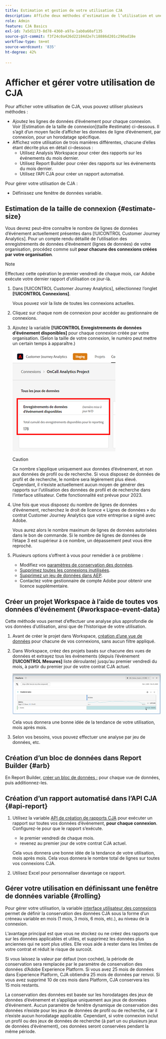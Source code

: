 ```yaml
---
title: Estimation et gestion de votre utilisation CJA
description: Affiche deux méthodes d’estimation de l’utilisation et une méthode de gestion.
role: Admin
feature: CJA Basics
exl-id: 7a5d1173-8d78-4360-a97a-1ab0a60af135
source-git-commit: f3f24c0a426d22184d2e7c18886d201c290ad18e
workflow-type: tm+mt
source-wordcount: '835'
ht-degree: 42%

---
```


# Afficher et gérer votre utilisation de CJA

Pour afficher votre utilisation de CJA, vous pouvez utiliser plusieurs méthodes :

* Ajoutez les lignes de données d’événement pour chaque connexion. Voir [Estimation de la taille de connexion](taille #estimate) ci-dessous. Il s’agit d’un moyen facile d’afficher les données de ligne d’événement, par connexion, pour un horodatage spécifique.
* Affichez votre utilisation de trois manières différentes, chacune d’elles étant décrite plus en détail ci-dessous :
   * Utilisez Analysis Workspace pour créer des rapports sur les événements du mois dernier.
   * Utilisez Report Builder pour créer des rapports sur les événements du mois dernier.
   * Utilisez l’API CJA pour créer un rapport automatisé.

Pour gérer votre utilisation de CJA :

* Définissez une fenêtre de données variable.

## Estimation de la taille de connexion {#estimate-size}

Vous devrez peut-être connaître le nombre de lignes de données d’événement actuellement présentes dans [!UICONTROL Customer Journey Analytics]. Pour un compte rendu détaillé de l’utilisation des enregistrements de données d’événement (lignes de données) de votre organisation, procédez comme suit **pour chacune des connexions créées par votre organisation**.

>[!NOTE]
>
>Effectuez cette opération le premier vendredi de chaque mois, car Adobe exécute votre dernier rapport d’utilisation ce jour-là.

1. Dans [!UICONTROL Customer Journey Analytics], sélectionnez l’onglet **[!UICONTROL Connexions]**.

   Vous pouvez voir la liste de toutes les connexions actuelles.

1. Cliquez sur chaque nom de connexion pour accéder au gestionnaire de connexions.

1. Ajoutez la variable **[!UICONTROL Enregistrements de données d’événement disponibles]** pour chaque connexion créée par votre organisation. (Selon la taille de votre connexion, le numéro peut mettre un certain temps à apparaître.)

   ![Données d’événement](assets/event-data.png)

   >[!CAUTION]
   >
   >   Ce nombre s’applique uniquement aux données d’événement, et non aux données de profil ou de recherche. Si vous disposez de données de profil et de recherche, le nombre sera légèrement plus élevé. Cependant, il n’existe actuellement aucun moyen de générer des rapports sur l’utilisation des données de profil et de recherche dans l’interface utilisateur. Cette fonctionnalité est prévue pour 2023.

1. Une fois que vous disposez du nombre de lignes de données d’événement, recherchez le droit de licence « Lignes de données » du contrat Customer Journey Analytics que votre entreprise a signé avec Adobe.

   Vous aurez alors le nombre maximum de lignes de données autorisées dans le bon de commande. Si le nombre de lignes de données de l’étape 3 est supérieur à ce nombre, un dépassement peut vous être reproché.

1. Plusieurs options s’offrent à vous pour remédier à ce problème :

   * Modifiez vos [paramètres de conservation des données](https://experienceleague.adobe.com/docs/analytics-platform/using/cja-connections/manage-connections.html?lang=fr#set-rolling-window-for-connection-data-retention).
   * [Supprimez toutes les connexions inutilisées](https://experienceleague.adobe.com/docs/analytics-platform/using/cja-overview/cja-faq.html?lang=fr#implications-of-deleting-data-components).
   * [Supprimez un jeu de données dans AEP](https://experienceleague.adobe.com/docs/analytics-platform/using/cja-overview/cja-faq.html?lang=fr#implications-of-deleting-data-components).
   * Contactez votre gestionnaire de compte Adobe pour obtenir une licence supplémentaire.

## Créer un projet Workspace à l’aide de toutes vos données d’événement {#workspace-event-data}

Cette méthode vous permet d’effectuer une analyse plus approfondie de vos données d’utilisation, ainsi que de l’historique de votre utilisation.

1. Avant de créer le projet dans Workspace, [création d’une vue de données](/help/data-views/create-dataview.md) pour chacune de vos connexions, sans aucun filtre appliqué.

1. Dans Workspace, créez des projets basés sur chacune des vues de données et extrayez tous les événements (depuis l’événement **[!UICONTROL Mesures]** liste déroulante) jusqu’au premier vendredi du mois, à partir du premier jour de votre contrat CJA actuel.

   ![Événements](assets/events-usage.png)

   Cela vous donnera une bonne idée de la tendance de votre utilisation, mois après mois.

1. Selon vos besoins, vous pouvez effectuer une analyse par jeu de données, etc.

## Création d’un bloc de données dans Report Builder {#arb}

En Report Builder, [créer un bloc de données ;](/help/report-builder/create-a-data-block.md) pour chaque vue de données, puis additionnez-les.

## Création d’un rapport automatisé dans l’API CJA {#api-report}

1. Utilisez la variable [API de création de rapports CJA](https://developer.adobe.com/cja-apis/docs/api/#tag/Reporting-API) pour exécuter un rapport sur toutes vos données d’événement, **pour chaque connexion**. Configurez-le pour que le rapport s’exécute.

   * le premier vendredi de chaque mois.
   * revenez au premier jour de votre contrat CJA actuel.

   Cela vous donnera une bonne idée de la tendance de votre utilisation, mois après mois. Cela vous donnera le nombre total de lignes sur toutes vos connexions CJA.

1. Utilisez Excel pour personnaliser davantage ce rapport.

## Gérer votre utilisation en définissant une fenêtre de données variable {#rolling}

Pour gérer votre utilisation, la variable [interface utilisateur des connexions](/help/connections/create-connection.md) permet de définir la conservation des données CJA sous la forme d’un créneau variable en mois (1 mois, 3 mois, 6 mois, etc.), au niveau de la connexion.

Lʼavantage principal est que vous ne stockez ou ne créez des rapports que sur les données applicables et utiles, et supprimez les données plus anciennes qui ne sont plus utiles. Elle vous aide à rester dans les limites de votre contrat et réduit le risque de surcoût.

Si vous laissez la valeur par défaut (non cochée), la période de conservation sera remplacée par le paramètre de conservation des données d’Adobe Experience Platform. Si vous avez 25 mois de données dans Experience Platform, CJA obtiendra 25 mois de données par renvoi. Si vous avez supprimé 10 de ces mois dans Platform, CJA conservera les 15 mois restants.

La conservation des données est basée sur les horodatages des jeux de données dʼévénement et sʼapplique uniquement aux jeux de données dʼévénement. Aucun paramètre de fenêtre dynamique de conservation des données nʼexiste pour les jeux de données de profil ou de recherche, car il nʼexiste aucun horodatage applicable. Cependant, si votre connexion inclut un profil ou des jeux de données de recherche (à part un ou plusieurs jeux de données d’événement), ces données seront conservées pendant la même période.

